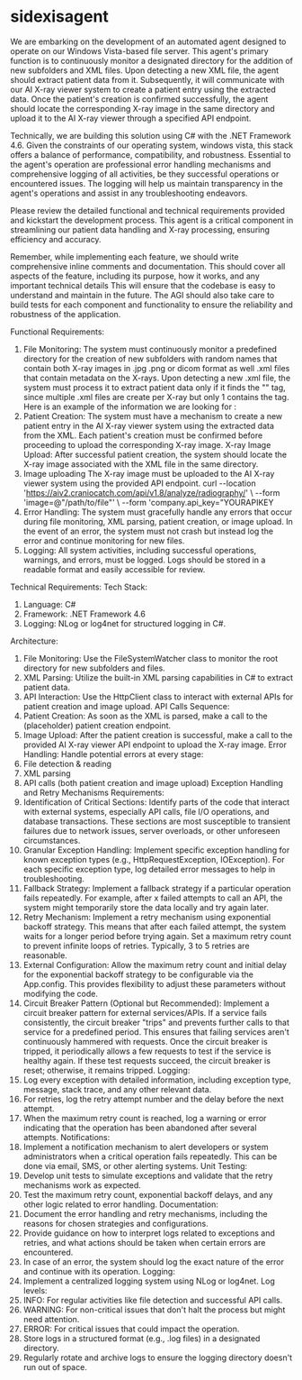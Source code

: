 # sidexisagent

We are embarking on the development of an automated agent designed to operate on our Windows Vista-based file server. This agent's primary function is to continuously monitor a designated directory for the addition of new subfolders and XML files. Upon detecting a new XML file, the agent should extract patient data from it. Subsequently, it will communicate with our AI X-ray viewer system to create a patient entry using the extracted data. Once the patient's creation is confirmed successfully, the agent should locate the corresponding X-ray image in the same directory and upload it to the AI X-ray viewer through a specified API endpoint.

Technically, we are building this solution using C# with the .NET Framework 4.6. Given the constraints of our operating system, windows vista, this stack offers a balance of performance, compatibility, and robustness. Essential to the agent's operation are professional error handling mechanisms and comprehensive logging of all activities, be they successful operations or encountered issues. The logging will help us maintain transparency in the agent's operations and assist in any troubleshooting endeavors.

Please review the detailed functional and technical requirements provided and kickstart the development process. This agent is a critical component in streamlining our patient data handling and X-ray processing, ensuring efficiency and accuracy.

Remember, while implementing each feature, we should write comprehensive inline comments and documentation. This should cover all aspects of the feature, including its purpose, how it works, and any important technical details This will ensure that the codebase is easy to understand and maintain in the future. The AGI should also take care to build tests for each component and functionality to ensure the reliability and robustness of the application.

Functional Requirements:
1. File Monitoring:
The system must continuously monitor a predefined directory for the creation of new subfolders with random names that contain both X-ray images in .jpg .png or dicom format as well .xml files that contain metadata on the X-rays.
Upon detecting a new .xml file, the system must process it to extract patient data only if it finds the "<PATIENT>" tag, since multiple .xml files are create per X-ray but only 1 contains the <PATIENT> tag. 
Here is an example of the information we are looking for : <PATIENT treat="Dr. Demo" firstname="mohammad homoud" internalid="9887" externalid="13484" dbid="00000000000000" lastname="haddadi" dateofbirth="2023-04-13" id="9887" showpatientdata="$PatientID$ - $LastName$, $FirstName$ *$Birthdate_short$" />
2. Patient Creation:
The system must have a mechanism to create a new patient entry in the AI X-ray viewer system using the extracted data from the XML.
Each patient's creation must be confirmed before proceeding to upload the corresponding X-ray image.
X-ray Image Upload:
After successful patient creation, the system should locate the X-ray image associated with the XML file in the same directory.
3. Image uploading
The X-ray image must be uploaded to the AI X-ray viewer system using the provided API endpoint.
curl --location 'https://aiv2.craniocatch.com/api/v1.8/analyze/radiography/' \\ --form 'image=@"/path/to/file"' \\ --form 'company.api\_key="YOURAPIKEY
4. Error Handling:
The system must gracefully handle any errors that occur during file monitoring, XML parsing, patient creation, or image upload.
In the event of an error, the system must not crash but instead log the error and continue monitoring for new files.
5. Logging:
All system activities, including successful operations, warnings, and errors, must be logged.
Logs should be stored in a readable format and easily accessible for review.

Technical Requirements:
Tech Stack:
1. Language: C#
2. Framework: .NET Framework 4.6
3. Logging: NLog or log4net for structured logging in C#.

Architecture:
1. File Monitoring: Use the FileSystemWatcher class to monitor the root directory for new subfolders and files.
2. XML Parsing: Utilize the built-in XML parsing capabilities in C# to extract patient data.
3. API Interaction: Use the HttpClient class to interact with external APIs for patient creation and image upload.
API Calls Sequence:
1. Patient Creation: As soon as the XML is parsed, make a call to the (placeholder) patient creation endpoint.
2. Image Upload: After the patient creation is successful, make a call to the provided AI X-ray viewer API endpoint to upload the X-ray image.
Error Handling: Handle potential errors at every stage:
1. File detection & reading
2. XML parsing
3. API calls (both patient creation and image upload)
Exception Handling and Retry Mechanisms Requirements:
1. Identification of Critical Sections:
Identify parts of the code that interact with external systems, especially API calls, file I/O operations, and database transactions.
These sections are most susceptible to transient failures due to network issues, server overloads, or other unforeseen circumstances.
2. Granular Exception Handling:
Implement specific exception handling for known exception types (e.g., HttpRequestException, IOException).
For each specific exception type, log detailed error messages to help in troubleshooting.
3. Fallback Strategy:
Implement a fallback strategy if a particular operation fails repeatedly. For example, after x failed attempts to call an API, the system might temporarily store the data locally and try again later.
4. Retry Mechanism:
Implement a retry mechanism using exponential backoff strategy. This means that after each failed attempt, the system waits for a longer period before trying again.
Set a maximum retry count to prevent infinite loops of retries. Typically, 3 to 5 retries are reasonable.
4. External Configuration:
Allow the maximum retry count and initial delay for the exponential backoff strategy to be configurable via the App.config. This provides flexibility to adjust these parameters without modifying the code.
5. Circuit Breaker Pattern (Optional but Recommended):
Implement a circuit breaker pattern for external services/APIs. If a service fails consistently, the circuit breaker "trips" and prevents further calls to that service for a predefined period. This ensures that failing services aren't continuously hammered with requests.
Once the circuit breaker is tripped, it periodically allows a few requests to test if the service is healthy again. If these test requests succeed, the circuit breaker is reset; otherwise, it remains tripped.
Logging:
1. Log every exception with detailed information, including exception type, message, stack trace, and any other relevant data.
2. For retries, log the retry attempt number and the delay before the next attempt.
3. When the maximum retry count is reached, log a warning or error indicating that the operation has been abandoned after several attempts.
Notifications:
1. Implement a notification mechanism to alert developers or system administrators when a critical operation fails repeatedly. This can be done via email, SMS, or other alerting systems.
Unit Testing:
1. Develop unit tests to simulate exceptions and validate that the retry mechanisms work as expected.
2. Test the maximum retry count, exponential backoff delays, and any other logic related to error handling.
Documentation:
1. Document the error handling and retry mechanisms, including the reasons for chosen strategies and configurations.
2. Provide guidance on how to interpret logs related to exceptions and retries, and what actions should be taken when certain errors are encountered.
3. In case of an error, the system should log the exact nature of the error and continue with its operation.
Logging:
1. Implement a centralized logging system using NLog or log4net.
Log levels:
1. INFO: For regular activities like file detection and successful API calls.
2. WARNING: For non-critical issues that don't halt the process but might need attention.
3. ERROR: For critical issues that could impact the operation.
4. Store logs in a structured format (e.g., .log files) in a designated directory.
5. Regularly rotate and archive logs to ensure the logging directory doesn't run out of space.
